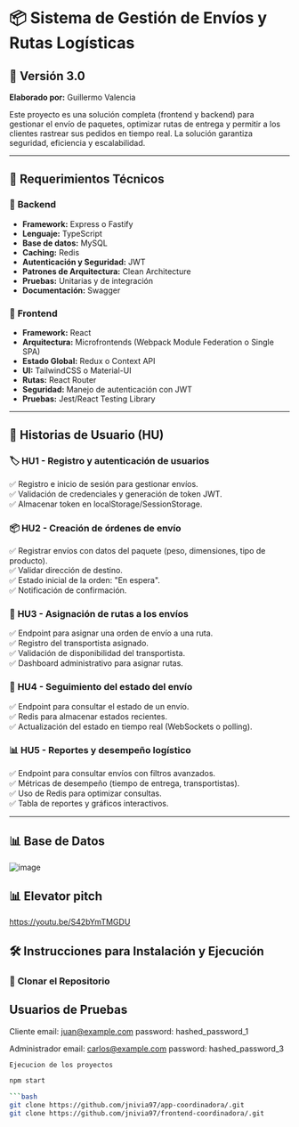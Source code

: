 # 📦 Sistema de Gestión de Envíos y Rutas Logísticas  

## 🚀 Versión 3.0  

**Elaborado por:** Guillermo Valencia  

Este proyecto es una solución completa (frontend y backend) para gestionar el envío de paquetes, optimizar rutas de entrega y permitir a los clientes rastrear sus pedidos en tiempo real. La solución garantiza seguridad, eficiencia y escalabilidad.  

---

## 📌 **Requerimientos Técnicos**  

### 🔧 **Backend**  
- **Framework:** Express o Fastify  
- **Lenguaje:** TypeScript  
- **Base de datos:** MySQL  
- **Caching:** Redis  
- **Autenticación y Seguridad:** JWT  
- **Patrones de Arquitectura:** Clean Architecture  
- **Pruebas:** Unitarias y de integración  
- **Documentación:** Swagger  

### 🎨 **Frontend**  
- **Framework:** React  
- **Arquitectura:** Microfrontends (Webpack Module Federation o Single SPA)  
- **Estado Global:** Redux o Context API  
- **UI:** TailwindCSS o Material-UI  
- **Rutas:** React Router  
- **Seguridad:** Manejo de autenticación con JWT  
- **Pruebas:** Jest/React Testing Library  

---

## 📖 **Historias de Usuario (HU)**  

### 🏷 **HU1 - Registro y autenticación de usuarios**  
✅ Registro e inicio de sesión para gestionar envíos.  
✅ Validación de credenciales y generación de token JWT.  
✅ Almacenar token en localStorage/SessionStorage.  

### 📦 **HU2 - Creación de órdenes de envío**  
✅ Registrar envíos con datos del paquete (peso, dimensiones, tipo de producto).  
✅ Validar dirección de destino.  
✅ Estado inicial de la orden: "En espera".  
✅ Notificación de confirmación.  

### 🚚 **HU3 - Asignación de rutas a los envíos**  
✅ Endpoint para asignar una orden de envío a una ruta.  
✅ Registro del transportista asignado.  
✅ Validación de disponibilidad del transportista.  
✅ Dashboard administrativo para asignar rutas.  

### 📍 **HU4 - Seguimiento del estado del envío**  
✅ Endpoint para consultar el estado de un envío.  
✅ Redis para almacenar estados recientes.  
✅ Actualización del estado en tiempo real (WebSockets o polling).  

### 📊 **HU5 - Reportes y desempeño logístico**  
✅ Endpoint para consultar envíos con filtros avanzados.  
✅ Métricas de desempeño (tiempo de entrega, transportistas).  
✅ Uso de Redis para optimizar consultas.  
✅ Tabla de reportes y gráficos interactivos.  

---
## 📊 **Base de Datos**  


![image](https://github.com/user-attachments/assets/82cedc5c-f435-4ea7-888c-afae48f3f2de)

## 📊 **Elevator pitch**  

https://youtu.be/S42bYmTMGDU


## 🛠 **Instrucciones para Instalación y Ejecución**  

### 📌 **Clonar el Repositorio**  

## Usuarios de Pruebas

Cliente
email: juan@example.com
password: hashed_password_1

Administrador
email: carlos@example.com
password: hashed_password_3

```bash
Ejecucion de los proyectos 

npm start 

```bash
git clone https://github.com/jnivia97/app-coordinadora/.git
git clone https://github.com/jnivia97/frontend-coordinadora/.git




